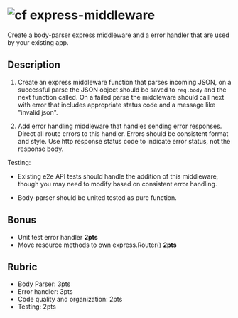 ![cf](http://i.imgur.com/7v5ASc8.png) express-middleware
====

Create a body-parser express middleware and a error handler that are used by
your existing app.

## Description
1. Create an express middleware function that parses incoming JSON, 
on a successful parse the JSON object should be saved to `req.body`
and the next function called. On a failed parse the middleware should
call next with error that includes appropriate status code and a message 
like "invalid json".

2. Add error handling middleware that handles sending error responses. Direct
all route errors to this handler. Errors should be consistent format and style.
Use http response status code to indicate error status, not the response body.

Testing:
* Existing e2e API tests should handle the addition of this middleware, though 
you may need to modify based on consistent error handling.

* Body-parser should be united tested as pure function.

## Bonus
* Unit test error handler **2pts**
* Move resource methods to own express.Router() **2pts**

## Rubric
  * Body Parser: 3pts
  * Error handler: 3pts
  * Code quality and organization: 2pts
  * Testing: 2pts
